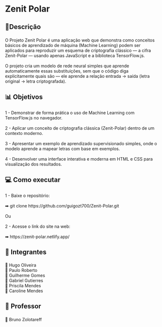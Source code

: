 ﻿<h1 align="left">Zenit Polar</h1>

###

<h2 align="left">📝Descrição</h2>

###

<p align="left">O Projeto Zenit Polar é uma aplicação web que demonstra como conceitos básicos de aprendizado de máquina (Machine Learning) podem ser aplicados para reproduzir um esquema de criptografia clássico — a cifra Zenit-Polar — usando apenas JavaScript e a biblioteca TensorFlow.js.<br><br>O projeto cria um modelo de rede neural simples que aprende automaticamente essas substituições, sem que o código diga explicitamente quais são — ele aprende a relação entrada → saída (letra original → letra criptografada).</p>

###

<h2 align="left">📊 Objetivos</h2>

###

<p align="left">1 - Demonstrar de forma prática o uso de Machine Learning com TensorFlow.js no navegador.<br><br>2 - Aplicar um conceito de criptografia clássica (Zenit-Polar) dentro de um contexto moderno.<br><br>3 - Apresentar um exemplo de aprendizado supervisionado simples, onde o modelo aprende a mapear letras com base em exemplos.<br><br>4 - Desenvolver uma interface interativa e moderna em HTML e CSS para visualização dos resultados.</p>

###

<h2 align="left">💻 Como executar</h2>

###

<p align="left">1 - Baixe o repositório:<br><br>➡ git clone https://github.com/guigozt700/Zenit-Polar.git<br><br>Ou<br><br>2 - Acesse o link do site na web:<br><br>➡ https://zenit-polar.netlify.app/</p>

###

<h2 align="left">👥 Integrantes</h2>

###

<p align="left">👤 Hugo Oliveira<br>👤 Paulo Roberto<br>👤 Guilherme Gomes<br>👤 Gabriel Gutierres<br>👤 Priscila Mendes<br>👤 Caroline Mendes</p>

###

<h2 align="left">👤 Professor</h2>

###

<p align="left">👤 Bruno Zolotareff</p>


###
